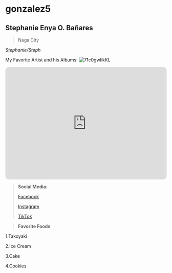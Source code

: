 # gonzalez5
## Stephanie Enya O. Bañares
> Naga City

 *Stephanie/Steph*

 My Favorite Artist and his Albums:
![71c0gwIikKL](https://github.com/user-attachments/assets/fe1c0a0a-2472-46f9-a265-be8b96bae0f2)

<iframe style="border-radius:12px" src="https://open.spotify.com/embed/playlist/2DlOnrAUmFdfW6667uAjac?utm_source=generator" width="100%" height="352" frameBorder="0" allowfullscreen="" allow="autoplay; clipboard-write; encrypted-media; fullscreen; picture-in-picture" loading="lazy"></iframe>

> **Social Media**:
>
> [Facebook](https://www.facebook.com/profile.php?id=100093096136120)
>
>  [Instagram](https://www.instagram.com/stipanyaa_/)
>
> [TikTok](https://www.tiktok.com/@s.teffk)

> **Favorite Foods**

1.Takoyaki

2.Ice Cream

3.Cake

4.Cookies 



